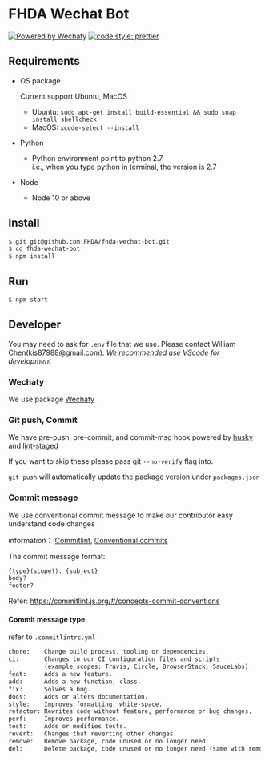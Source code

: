 # FHDA Wechat Bot

[![Powered by Wechaty](https://img.shields.io/badge/Powered%20By-Wechaty-brightgreen.svg)](https://github.com/Wechaty/wechaty)
[![code style: prettier](https://img.shields.io/badge/code_style-prettier-ff69b4.svg?style=flat-square)](https://github.com/prettier/prettier)

## Requirements

- OS package

  Current support Ubuntu, MacOS

  - Ubuntu: `sudo apt-get install build-essential && sudo snap install shellcheck`
  - MacOS: `xcode-select --install`

- Python

  - Python environment point to python 2.7  
    i.e., when you type python in terminal, the version is 2.7

- Node

  - Node 10 or above

## Install

```bash
$ git git@github.com:FHDA/fhda-wechat-bot.git
$ cd fhda-wechat-bot
$ npm install
```

## Run

```bash
$ npm start
```

## Developer

You may need to ask for `.env` file that we use. Please contact
William Chen([kis87988@gmail.com](kis87988@gmail.com)).
_We recommended use VScode for development_

### Wechaty

We use package [Wechaty](https://github.com/wechaty/wechaty)

### Git push, Commit

We have pre-push, pre-commit, and commit-msg hook powered by
[husky](https://github.com/typicode/husky) and
[lint-staged](https://github.com/okonet/lint-staged)

If you want to skip these please pass git `--no-verify` flag into.

`git push` will automatically update the package version under `packages.json`

### Commit message

We use conventional commit message to make our contributor easy understand code
changes

information： [Commitlint](https://commitlint.js.org/),
[Conventional commits](https://www.conventionalcommits.org/en/v1.0.0/)

The commit message format:

```txt
{type}(scope?): {subject}
body?
footer?
```

Refer: <https://commitlint.js.org/#/concepts-commit-conventions>

#### Commit message type

refer to `.commitlintrc.yml`

```txt
chore:    Change build process, tooling or dependencies.
ci:       Changes to our CI configuration files and scripts
          (example scopes: Travis, Circle, BrowserStack, SauceLabs)
feat:     Adds a new feature.
add:      Adds a new function, class.
fix:      Solves a bug.
docs:     Adds or alters documentation.
style:    Improves formatting, white-space.
refactor: Rewrites code without feature, performance or bug changes.
perf:     Improves performance.
test:     Adds or modifies tests.
revert:   Changes that reverting other changes.
remove:   Remove package, code unused or no longer need.
del:      Delete package, code unused or no longer need (same with remove).
```
